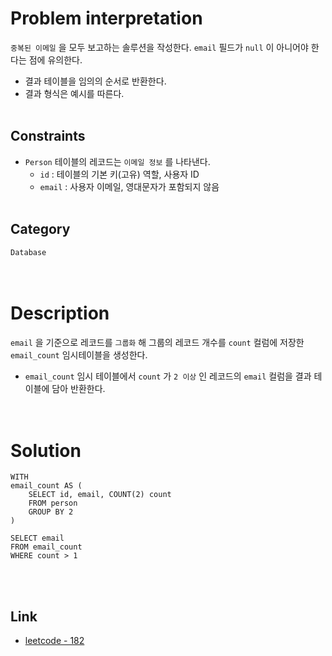 # Problem interpretation
`중복된 이메일` 을 모두 보고하는 솔루션을 작성한다. `email` 필드가 `null` 이 아니어야 한다는 점에 유의한다.
- 결과 테이블을 임의의 순서로 반환한다.
- 결과 형식은 예시를 따른다.
<br/><br/>

## Constraints
- `Person` 테이블의 레코드는 `이메일 정보` 를 나타낸다.
    - `id` : 테이블의 기본 키(고유) 역할, 사용자 ID
    - `email` : 사용자 이메일, 영대문자가 포함되지 않음
<br/><br/>

## Category
`Database`
<br/><br/><br/>

# Description
`email` 을 기준으로 레코드를 `그룹화` 해 그룹의 레코드 개수를 `count` 컬럼에 저장한 `email_count` 임시테이블을 생성한다.
- `email_count` 임시 테이블에서 `count` 가 `2 이상` 인 레코드의 `email` 컬럼을 결과 테이블에 담아 반환한다.
<br/><br/><br/>

# Solution
```mysql
WITH
email_count AS (
    SELECT id, email, COUNT(2) count
    FROM person
    GROUP BY 2
)

SELECT email
FROM email_count
WHERE count > 1
```
<br/><br/>

## Link
- [leetcode - 182](https://leetcode.com/problems/duplicate-emails/description/)